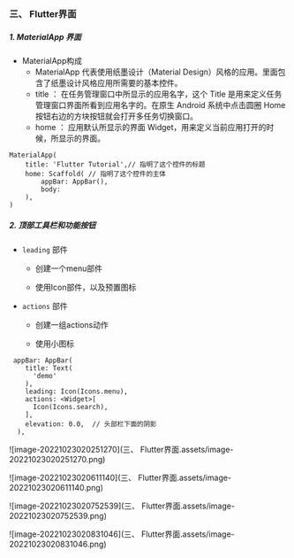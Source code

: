 ### 三、 Flutter界面


##### 1. MaterialApp 界面

* MaterialApp构成
	* MaterialApp 代表使用纸墨设计（Material Design）风格的应用。里面包含了纸墨设计风格应用所需要的基本控件。
	* title ： 在任务管理窗口中所显示的应用名字，这个 Title 是用来定义任务管理窗口界面所看到应用名字的。在原生 Android 系统中点击圆圈 Home 按钮右边的方块按钮就会打开多任务切换窗口。
	* home ： 应用默认所显示的界面 Widget，用来定义当前应用打开的时候，所显示的界面。


```
MaterialApp(
	title: 'Flutter Tutorial',// 指明了这个控件的标题
	home: Scaffold( // 指明了这个控件的主体
		appBar: AppBar(),
		body:
	),
)
```

##### 2. 顶部工具栏和功能按钮

* `leading` 部件

	* 创建一个menu部件
	
	* 使用Icon部件，以及预置图标

* `actions` 部件

	* 创建一组actions动作
	
	* 使用小图标


```
 appBar: AppBar(
    title: Text(
      'demo'
    ),
    leading: Icon(Icons.menu),
    actions: <Widget>[
      Icon(Icons.search),
    ],
    elevation: 0.0,  // 头部栏下面的阴影
  ),
```



![image-20221023020251270](三、 Flutter界面.assets/image-20221023020251270.png)

![image-20221023020611140](三、 Flutter界面.assets/image-20221023020611140.png)

![image-20221023020752539](三、 Flutter界面.assets/image-20221023020752539.png)

![image-20221023020831046](三、 Flutter界面.assets/image-20221023020831046.png)
